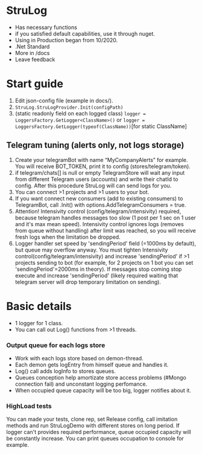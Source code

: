 # StruLog
- Has necessary functions
- if you satisfied default capabilities, use it through nuget.
- Using in Production began from 10/2020.
- .Net Standard
- More in /docs
- Leave feedback

# Start guide
1. Edit json-config file (example in docs/).
2. `StruLog.StruLogProvider.Init(configPath)`
3. (static readonly field on each logged class) `logger = LoggersFactory.GetLogger<ClassName>()` or `logger = LoggersFactory.GetLogger(typeof(ClassName))`[for static ClassName]

## Telegram tuning (alerts only, not logs storage)
1. Create your telegramBot with name “MyCompanyAlerts” for example. You will receive BOT_TOKEN, print it to config (stores/telegram/token).
2. if telegram/chats[] is null or empty TelegramStore will wait any input from different Telegram users (accounts) and write their chatId to config. After this procedure StruLog will can send logs for you.
3. You can connect >1 projects and >1 users to your bot.
4. If you want connect new consumers (add to existing consumers) to TelegramBot, call .Init() with options.AddTelegramConsumers = true.
5. Attention! Intensivity control (config/telegram/intensivity) required, because telegram handles messages too slow (1 post per 1 sec on 1 user and it's max mean speed). Intensivity control ignores logs (removes from queue without handling) after limit was reached, so you will receive fresh logs when the limitation be dropped.
6. Logger handler set speed by 'sendingPeriod' field (=1000ms by default), but queue may overflow anyway. You must tighten Intensivity control(config/telegram/intensivity) and increase 'sendingPeriod' if >1 projects sending to bot (for example, for 2 projects on 1 bot you can set 'sendingPeriod'=2000ms in theory). If messages stop coming stop execute and increase 'sendingPeriod' (likely required waiting that telegram server will drop temporary limitation on sending). 

# Basic details
- 1 logger for 1 class.
- You can call out Log() functions from >1 threads.

### Output queue for each logs store
- Work with each logs store based on demon-thread.
- Each demon gets logEntry from himself queue and handles it. 
- Log() call adds logInfo to stores queues. 
- Queues conception help amortizate store access problems (#Mongo connection fail) and unconstant logging perfomance.
- When occupied queue capacity will be too big, logger notifies about it.

### HighLoad tests
You can made your tests, clone rep, set Release config, call imitation methods and run StruLogDemo with different stores on long period. If logger can't provides required performance, queue occupied capacity will be constantly increase. You can print queues occupation to console for example.
